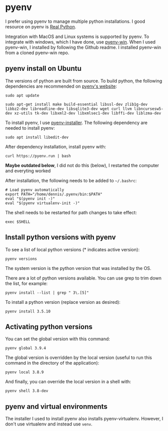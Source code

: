 # pyenv

I prefer using pyenv to manage multiple python installations. I good resource on pyenv is [Real Python](https://realpython.com/intro-to-pyenv/).

Integration with MacOS and Linux systems is supported by pyenv. To integrate with windows, which I have done, use [pyenv-win](https://github.com/pyenv-win/pyenv-win). When I used pyenv-win, I installed by following the Github readme. I installed pyenv-win from a cloned pyenv-win repo.

## pyenv install on Ubuntu

The versions of python are built from source. To build python, the following dependencies are recommended on [pyenv's website](https://github.com/pyenv/pyenv/wiki#suggested-build-environment):

`sudo apt update`

`sudo apt-get install make build-essential libssl-dev zlib1g-dev libbz2-dev libreadline-dev libsqlite3-dev wget curl llvm libncursesw5-dev xz-utils tk-dev libxml2-dev libxmlsec1-dev libffi-dev liblzma-dev`

To install pyenv, I use [pyenv-installer](https://github.com/pyenv/pyenv-installer). The following dependency are needed to install pyenv:

`sudo apt install libedit-dev`

After dependency installation, install pyenv with:

`curl https://pyenv.run | bash`

**Maybe outdated below**, I did not do this (below), I restarted the computer and everyting worked

After installation, the following needs to be added to `~/.bashrc`:

```text
# Load pyenv automatically
export PATH="/home/dennis/.pyenv/bin:$PATH"
eval "$(pyenv init -)"
eval "$(pyenv virtualenv-init -)"
```

The shell needs to be restarted for path changes to take effect:

`exec $SHELL`

## Install python versions with pyenv

To see a list of local python versions (* indicates active version):

`pyenv versions`

The system version is the python version that was installed by the OS.

There are a lot of python versions available. You can use grep to trim down the list, for example:

`pyenv install --list | grep " 3\.[5]"`

To install a python version (replace version as desired):

`pyenv install 3.5.10`

## Activating python versions

You can set the global version with this command:

`pyenv global 3.9.4`

The global version is overridden by the local version (useful to run this command in the directory of the application):

`pyenv local 3.8.9`

And finally, you can override the local version in a shell with:

`pyenv shell 3.8-dev`

## pyenv and virtual environments

The installer I used to install pyenv also installs pyenv-virtualenv. However, I don't use virtualenv and instead use `venv`.
